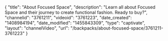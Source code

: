 {
    "title": "About Focused Space",
    "description": "Learn all about Focused Space and their journey to create functional fashion. Ready to buy?",
    "channelid": "3761211",
    "videoid": "3761223",
    "date_created": "1408984194",
    "date_modified": "1455843309",
    "type": "captivate",
    "layout": "channelVideo",
    "url": "\/backpacks\/about-focused-space\/3761211-3761223"
}